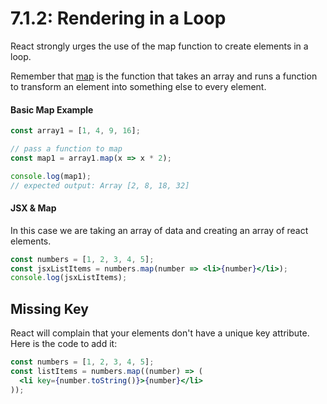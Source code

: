 # 7.1.2: Rendering in a Loop

React strongly urges the use of the map function to create elements in a loop.

Remember that [map](https://developer.mozilla.org/en-US/docs/Web/JavaScript/Reference/Global_Objects/Array/map) is the function that takes an array and runs a function to transform an element into something else to every element.

#### Basic Map Example

```jsx
const array1 = [1, 4, 9, 16];

// pass a function to map
const map1 = array1.map(x => x * 2);

console.log(map1);
// expected output: Array [2, 8, 18, 32]
```

#### JSX & Map

In this case we are taking an array of data and creating an array of react elements.

```jsx
const numbers = [1, 2, 3, 4, 5];
const jsxListItems = numbers.map(number => <li>{number}</li>);
console.log(jsxListItems);
```

## Missing Key

React will complain that your elements don't have a unique key attribute. Here is the code to add it:

```jsx
const numbers = [1, 2, 3, 4, 5];
const listItems = numbers.map((number) => (
  <li key={number.toString()}>{number}</li>
));
```



